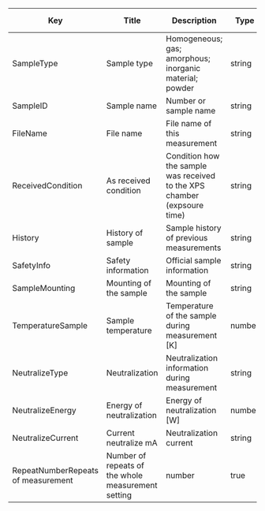 |  Key                   | Title                  | Description                                               | Type    | Required | Default value |
| -------------------    | -----------------------| ----------------------------------------------------------| ------- | -------- | ------------- |
| SampleType | Sample type  | Homogeneous; gas; amorphous; inorganic material; powder | string | true |  | 
| SampleID | Sample name | Number or sample name | string | false |  | 
| FileName | File name | File name of this measurement | string | true |  | 
| ReceivedCondition | As received condition | Condition how the sample was received to the XPS chamber (expsoure time) | string | true |  | 
 | History | History of sample | Sample history of previous measurements | string | true |  | 
 | SafetyInfo | Safety information | Official sample information | string | true |  | 
 | SampleMounting | Mounting of the sample | Mounting of the sample | string | true |  | 
 | TemperatureSample | Sample temperature | Temperature of the sample during measurement [K] | number | true |  | 
 | NeutralizeType | Neutralization | Neutralization information during measurement | string | true |  | 
 | NeutralizeEnergy | Energy of neutralization | Energy of neutralization [W] | number | true |  | 
 | NeutralizeCurrent | Current neutralize mA| Neutralization current | string | true |  | 
 | RepeatNumberRepeats of measurement | Number of repeats of the whole measurement setting | number | true |  | 
